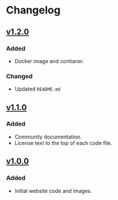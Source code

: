 # Changelog

## [v1.2.0](https://github.com/willtheorangeguy/Nginx-File-Directory/releases/tag/v1.2.0)

### Added

- Docker image and contianer. 

### Changed

- Updated `README.md`

## [v1.1.0](https://github.com/willtheorangeguy/Nginx-File-Directory/releases/tag/v1.1.0)

### Added

- Community documentation.
- License text to the top of each code file.

## [v1.0.0](https://github.com/willtheorangeguy/Nginx-File-Directory/releases/tag/v1.0.0)

### Added

- Initial website code and images.

